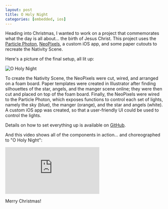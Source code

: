 ```yaml
---
layout: post
title: O Holy Night
categories: [embedded, ios]
---
```


Heading into Christmas, I wanted to work on a project that commemorates what the day is all about... the birth of Jesus Christ. This project uses the [Particle Photon](https://store.particle.io/), [NeoPixels](https://www.adafruit.com/product/1138), a custom iOS app, and some paper cutouts to recreate the Nativity Scene.

Here's a picture of the final setup, all lit up:

<div class="mb-3">
  <img src="https://raw.githubusercontent.com/estherjk/o-holy-night/master/img/o-holy-night-lit.png" class="img-fluid" alt="O Holy Night">
</div>

To create the Nativity Scene, the NeoPixels were cut, wired, and arranged on a foam board. Paper templates were created in Illustrator after finding silhouettes of the star, angels, and the manger scene online; they were then cut and placed on top of the foam board. Finally, the NeoPixels were wired to the Particle Photon, which exposes functions to control each set of lights, namely the sky (blue), the manger (orange), and the star and angels (white). A custom iOS app was created, so that a user-friendly UI could be used to control the lights.

Details on how to set everything up is available on [GitHub](https://github.com/estherjk/o-holy-night).

And this video shows all of the components in action... and choreographed to "O Holy Night":

<div class="mb-3">
  <div class="embed-responsive embed-responsive-16by9">
    <iframe class="embed-responsive-item" src="https://www.youtube.com/embed/TUcphhJK0uM" frameborder="0" allowfullscreen=""></iframe>
  </div>
</div>

Merry Christmas!
